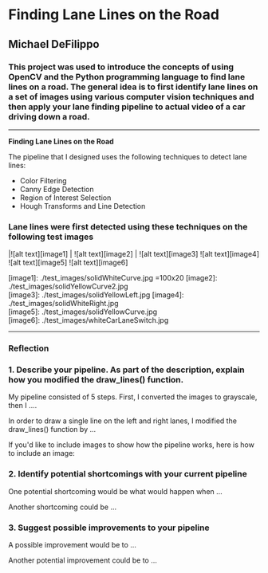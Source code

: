 # **Finding Lane Lines on the Road** 

## Michael DeFilippo

### This project was used to introduce the concepts of using OpenCV and the Python programming language to find lane lines on a road. The general idea is to first identify lane lines on a set of images using various computer vision techniques and then apply your lane finding pipeline to actual video of a car driving down a road.  

---

**Finding Lane Lines on the Road**

The pipeline that I designed uses the following techniques to detect lane lines:
  * Color Filtering
  * Canny Edge Detection
  * Region of Interest Selection
  * Hough Transforms and Line Detection
  
### Lane lines were first detected using these techniques on the following test images
|![alt text][image1] | ![alt text][image2] |
![alt text][image3]
![alt text][image4]
![alt text][image5]
![alt text][image6]




[//]: # (Image References)

[image10]: ./examples/grayscale.jpg "Grayscale"
[image1]: ./test_images/solidWhiteCurve.jpg =100x20 
[image2]: ./test_images/solidYellowCurve2.jpg  
[image3]: ./test_images/solidYellowLeft.jpg
[image4]: ./test_images/solidWhiteRight.jpg  
[image5]: ./test_images/solidYellowCurve.jpg   
[image6]: ./test_images/whiteCarLaneSwitch.jpg

---

### Reflection

### 1. Describe your pipeline. As part of the description, explain how you modified the draw_lines() function.

My pipeline consisted of 5 steps. First, I converted the images to grayscale, then I .... 

In order to draw a single line on the left and right lanes, I modified the draw_lines() function by ...

If you'd like to include images to show how the pipeline works, here is how to include an image: 




### 2. Identify potential shortcomings with your current pipeline


One potential shortcoming would be what would happen when ... 

Another shortcoming could be ...


### 3. Suggest possible improvements to your pipeline

A possible improvement would be to ...

Another potential improvement could be to ...
